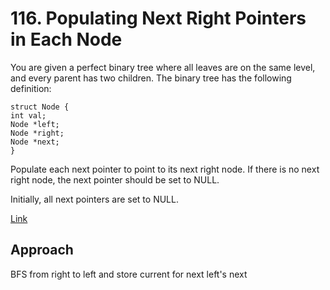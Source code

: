 # 116. Populating Next Right Pointers in Each Node

You are given a perfect binary tree where all leaves are on the same level, and every parent has two children. The binary tree has the following definition:

    struct Node {
    int val;
    Node *left;
    Node *right;
    Node *next;
    }
Populate each next pointer to point to its next right node. If there is no next right node, the next pointer should be set to NULL.

Initially, all next pointers are set to NULL.

[Link](https://leetcode.com/problems/populating-next-right-pointers-in-each-node/description/)

## Approach

BFS from right to left and store current for next left's next